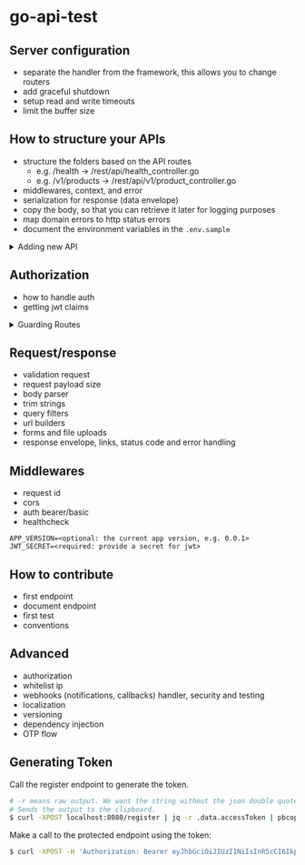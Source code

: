 # go-api-test


## Server configuration

- separate the handler from the framework, this allows you to change routers
- add graceful shutdown
- setup read and write timeouts
- limit the buffer size

## How to structure your APIs

- structure the folders based on the API routes
	- e.g. /health -> /rest/api/health_controller.go
	- e.g. /v1/products -> /rest/api/v1/product_controller.go
- middlewares, context, and error
- serialization for response (data envelope)
- copy the body, so that you can retrieve it later for logging purposes
- map domain errors to http status errors
- document the environment variables in the `.env.sample`


<details>

<summary>Adding new API</summary>

This example demonstrates on how to add a new API endpoint

> Goal: Add a new `GET /v1/products` endpoint

1. Go to `rest/api/v1` folder
2. Create a new file `product_controller.go`
3. Create a new struct `ProductController`
4. Create a constructor `NewProductController`
5. Add a method `List`

```go
package v1

type ProductController struct {
	productUC ProductUsecase
}

func (h *ProductController) List(w http.ResponseWriter, r *http.Request) {
	p, err := h.productUC.List(r.Context())
	if err != nil {
		response.JSONError(w, err)
		return
	}

	response.JSON(w, response.OK(&p), http.StatusOK)
}
```

6. Go to `rest/api/v1.go`
7. Add the `ProductController` to the `API` struct
8. Mount the routes accordingly

```go
package v1

type API struct {
	*ProductController
}

func (api *API) Register(r chi.Router) {
	r.Route("/v1", func(r chi.Router) {
		r.Route("/products", func(r chi.Router) {
			r.Get("/", api.ProductController.List)
		})
	})
}
```

</details>

## Authorization

- how to handle auth
- getting jwt claims

<details>
<summary>Guarding Routes</summary>

---
To guard routes, we can mount the `RequireAuth` middleware.

1. Go to `rest/api/v1.go` (or specific versioned endpoint)
2. Add the `RequireAuth` middleware to the struct `API`
3. Attach the `RequireAuth` to the routes that you want to protect in the `Register` method

```go
package v1

import (
	"github.com/alextanhongpin/core/http/middleware"
	"github.com/go-chi/chi/v5"
)

type API struct {
	RequireAuth middleware.Middleware
	*CategoryController
	*ProductController
}

func (api *API) Register(r chi.Router) {
	r.Route("/v1", func(r chi.Router) {
		r.Route("/categories", func(r chi.Router) {
			// Attach to a single route
			r.With(api.RequireAuth).Post("/", api.CategoryController.Create)
		})
		
		// Attach to a group
		r.Group(func(r chi.Router) {
			r.Use(api.RequireAuth)
		})
	})
}
```


</details>

## Request/response

- validation request
- request payload size
- body parser
- trim strings
- query filters
- url builders
- forms and file uploads
- response envelope, links, status code and error handling

## Middlewares

- request id
- cors
- auth bearer/basic
- healthcheck

```.env
APP_VERSION=<optional: the current app version, e.g. 0.0.1>
JWT_SECRET=<required: provide a secret for jwt>
```


## How to contribute

- first endpoint
- document endpoint
- first test
- conventions


## Advanced

- authorization
- whitelist ip
- webhooks (notifications, callbacks) handler, security and testing
- localization
- versioning
- dependency injection
- OTP flow

## Generating Token


Call the register endpoint to generate the token.
```bash
# -r means raw output. We want the string without the json double quotes
# Sends the output to the clipboard.
$ curl -XPOST localhost:8080/register | jq -r .data.accessToken | pbcopy
```

Make a call to the protected endpoint using the token:

```bash
$ curl -XPOST -H 'Authorization: Bearer eyJhbGciOiJIUzI1NiIsInR5cCI6IkpXVCJ9.eyJleHAiOjE2ODI1MjgxODMsInN1YiI6IjllZTNkZDI2LWY5MWItNDNjMy04NzJkLTJlNjg0YzBjOTIzYyJ9.GFZl5v0JXC72PpGa2953Ioh3xd7nM9ezI4YL-rYNK7Q' localhost:8080/v1/categories
```
